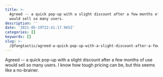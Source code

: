```yaml
---
title: >-
  Agreed -- a quick pop-up with a slight discount after a few months of use
  would sell so many users.
description: ''
date: '2021-05-19T22:41:17.965Z'
categories: []
keywords: []
slug: >-
  /@fangtastic/agreed-a-quick-pop-up-with-a-slight-discount-after-a-few-months-of-use-would-sell-so-many-users-6b933072f766
---
```


Agreed -- a quick pop-up with a slight discount after a few months of use would sell so many users. I know how tough pricing can be, but this seems like a no-brainer.